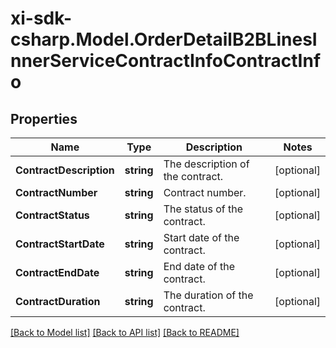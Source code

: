 # xi-sdk-csharp.Model.OrderDetailB2BLinesInnerServiceContractInfoContractInfo

## Properties

Name | Type | Description | Notes
------------ | ------------- | ------------- | -------------
**ContractDescription** | **string** | The description of the contract. | [optional] 
**ContractNumber** | **string** | Contract number. | [optional] 
**ContractStatus** | **string** | The status of the contract. | [optional] 
**ContractStartDate** | **string** | Start date of the contract. | [optional] 
**ContractEndDate** | **string** | End date of the contract. | [optional] 
**ContractDuration** | **string** | The duration of the contract. | [optional] 

[[Back to Model list]](../README.md#documentation-for-models) [[Back to API list]](../README.md#documentation-for-api-endpoints) [[Back to README]](../README.md)

